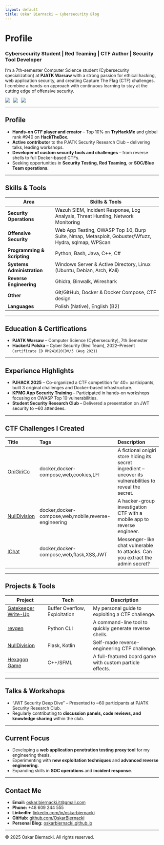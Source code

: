 ```yaml
---
layout: default
title: Oskar Biernacki – Cybersecurity Blog
---
```


# Profile

### Cybersecurity Student | Red Teaming | CTF Author | Security Tool Developer

I’m a 7th-semester Computer Science student (Cybersecurity specialization) at **PJATK Warsaw** with a strong passion for ethical hacking, web application security, and creating Capture The Flag (CTF) challenges.  
I combine a hands-on approach with continuous learning to stay at the cutting edge of offensive security.

<div style='display: flex; gap:10px;'>
  <a href="https://github.com/OskarBiernacki"><img src="https://img.shields.io/badge/github-%23121011.svg?style=for-the-badge&logo=github&logoColor=white" /></a>
  <a href="https://www.linkedin.com/in/oskarbiernacki"><img src="https://img.shields.io/badge/-LinkedIn-0072b1?&style=for-the-badge&logo=linkedin&logoColor=white" /></a>
  <a href="mailto:oskar.biernacki.it@gmail.com"><img src="https://img.shields.io/badge/email-oskar.biernacki.it%40gmail.com-red?style=for-the-badge&logo=gmail&logoColor=white" /></a>
</div>

---

## Profile

- **Hands-on CTF player and creator** – Top 10% on **TryHackMe** and global rank #940 on **HackTheBox**.  
- **Active contributor** to the PJATK Security Research Club – delivering talks, leading workshops.  
- **Developer of custom security tools and challenges** – from reverse shells to full Docker-based CTFs.  
- Seeking opportunities in **Security Testing**, **Red Teaming**, or **SOC/Blue Team operations**.

---

## Skills & Tools

| Area                              | Skills & Tools                                                                                      |
|----------------------------------|----------------------------------------------------------------------------------------------------|
| **Security Operations**          | Wazuh SIEM, Incident Response, Log Analysis, Threat Hunting, Network Monitoring                    |
| **Offensive Security**            | Web App Testing, OWASP Top 10, Burp Suite, Nmap, Metasploit, Gobuster/Wfuzz, Hydra, sqlmap, WPScan |
| **Programming & Scripting**       | Python, Bash, Java, C++, C#                                                                          |
| **Systems Administration**        | Windows Server & Active Directory, Linux (Ubuntu, Debian, Arch, Kali)                              |
| **Reverse Engineering**           | Ghidra, Binwalk, Wireshark                                                                          |
| **Other**                         | Git/GitHub, Docker & Docker Compose, CTF design                                                     |
| **Languages**                     | Polish (Native), English (B2)                                                                       |

---

## Education & Certifications

- **PJATK Warsaw** – Computer Science (Cybersecurity), 7th Semester  
- **HackerU Polska** – Cyber Security (Red Team), 2022–Present `Certificate ID RM241020CDV/3 (Aug 2021)`

---

## Experience Highlights

- **PJHACK 2025** – Co-organized a CTF competition for 40+ participants, built 3 original challenges and Docker-based infrastructure.
- **KPMG App Security Training** – Participated in hands-on workshops focusing on OWASP Top 10 vulnerabilities.
- **Student Security Research Club** – Delivered a presentation on JWT security to ~60 attendees.

---

## CTF Challenges I Created

| Title | Tags | Description |
|:------|:-----|:------------|
| [OniGiriCo](https://github.com/OskarBiernacki/onigirico-ctf) | docker,docker-compose,web,cookies,LFI | A fictional onigiri store hiding its secret ingredient – uncover its vulnerabilities to reveal the secret. |
| [NullDivision](https://github.com/OskarBiernacki/NullDivision_CTF) | docker,docker-compose,web,mobile,reverse-engineering | A hacker-group investigation CTF with a mobile app to reverse engineer. |
| [IChat](https://github.com/OskarBiernacki/ctf_ichat) | docker,docker-compose,web,flask,XSS,JWT | Messenger-like chat vulnerable to attacks. Can you extract the admin secret? |

---

## Projects & Tools

| Project | Tech | Description |
|---------|------|-------------|
| [Gatekeeper Write-Up](https://github.com/OskarBiernacki) | Buffer Overflow, Exploitation | My personal guide to exploiting a CTF challenge. |
| [revgen](https://github.com/OskarBiernacki) | Python CLI | A command-line tool to quickly generate reverse shells. |
| [NullDivision](https://github.com/OskarBiernacki/NullDivision_CTF) | Flask, Kotlin | Self-made reverse-engineering CTF challenge. |
| [Hexagon Game](https://github.com/OskarBiernacki/GraHexxagon) | C++/SFML | A full-featured board game with custom particle effects. |

---

## Talks & Workshops

- “JWT Security Deep Dive” – Presented to ~60 participants at PJATK Security Research Club.  
- Regularly contributing to **discussion panels, code reviews, and knowledge sharing** within the club.

---

## Current Focus

- Developing a **web application penetration testing proxy tool** for my engineering thesis.  
- Experimenting with **new exploitation techniques** and **advanced reverse engineering**.  
- Expanding skills in **SOC operations** and **incident response**.

---

## Contact Me

- **Email:** oskar.biernacki.it@gmail.com  
- **Phone:** +48 609 244 555  
- **LinkedIn:** [linkedin.com/in/oskarbiernacki](https://www.linkedin.com/in/oskarbiernacki)  
- **GitHub:** [github.com/OskarBiernacki](https://github.com/OskarBiernacki)  
- **Personal Blog:** [oskarbiernacki.github.io](https://oskarbiernacki.github.io)

---

© 2025 Oskar Biernacki. All rights reserved.
